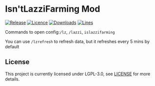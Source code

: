 # Isn'tLazziFarming Mod

[![Release](https://img.shields.io/github/v/release/CalMWolfs/IsLazziFarming?color=informational&include_prereleases&label=release&logo=github&logoColor=white)](https://github.com/CalMWolfs/IsLazziFarming/releases/latest)
[![Licence](https://img.shields.io/github/license/CalMWolfs/IsLazziFarming?color=informational)](./LICENSE.md)
[![Downloads](https://img.shields.io/github/downloads/CalMWolfs/IsLazziFarming/total?label=downloads&color=informational&logo=GitHub)](https://github.com/CalMWolfs/IsLazziFarming/releases/latest)
[![Lines](https://tokei.rs/b1/github/CalMWolfs/IsLazziFarming)](https://github.com/CalMWolfs/IsLazziFarming/graphs/code-frequency)

Commands to open config:`/lz`, `/lazzi`, `islazzifarming`

You can use `/lzrefresh` to refresh data, but it refreshes every 5 mins by default

## License

This project is currently licensed under LGPL-3.0, see [LICENSE](LICENSE.md) for more details.
